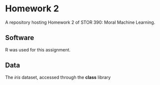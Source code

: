 # Homework 2
A repository hosting Homework 2 of STOR 390: Moral Machine Learning.

## Software
R was used for this assignment.

## Data
The *iris* dataset, accessed through the **class** library
